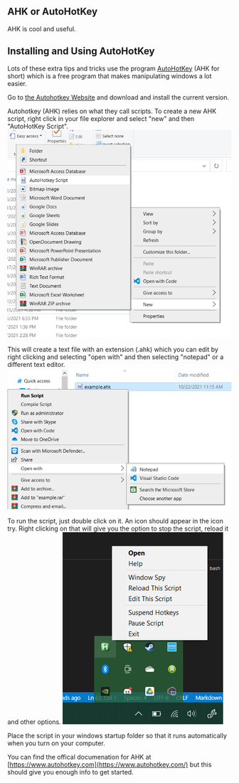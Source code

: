 ## AHK or AutoHotKey
AHK is cool and useful.

## Installing and Using AutoHotKey

Lots of these extra tips and tricks use the program [AutoHotKey](https://www.autohotkey.com/) (AHK for short) which is a free program that makes manipulating windows a lot easier.

Go to [the Autohotkey Website](https://www.autohotkey.com/) and download and install the current version.

Autohotkey (AHK) relies on what they call scripts. To create a new AHK script, right click in your file explorer and select "new" and then "AutoHotKey Script". 
![img](/assets/ExtraTipsAndTricks/AHK-context-menu.png)

This will create a text file with an extension (.ahk) which you can edit by right clicking and selecting "open with" and then selecting "notepad" or a different text editor.
![img](/assets/ExtraTipsAndTricks/AHK-edit-file.png)

To run the script, just double click on it. An icon should appear in the icon try. Right clicking on that will give you the option to stop the script, reload it and other options.
![img](/assets/ExtraTipsAndTricks/AHK-tray-menu.png)

Place the script in your windows startup folder so that it runs automatically when you turn on your computer.

You can find the offical documenation for AHK at [https://www.autohotkey.com](https://www.autohotkey.com/) but this should give you enough info to get started.